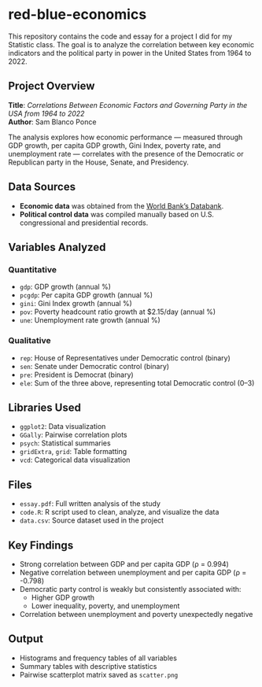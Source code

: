 # red-blue-economics
This repository contains the code and essay for a project I did for my Statistic class. The goal is to analyze the correlation between key economic indicators and the political party in power in the United States from 1964 to 2022.

## Project Overview

**Title**: *Correlations Between Economic Factors and Governing Party in the USA from 1964 to 2022*  
**Author**: Sam Blanco Ponce

The analysis explores how economic performance — measured through GDP growth, per capita GDP growth, Gini Index, poverty rate, and unemployment rate — correlates with the presence of the Democratic or Republican party in the House, Senate, and Presidency.

## Data Sources

- **Economic data** was obtained from the [World Bank’s Databank](https://databank.worldbank.org/reports.aspx?source=2&series=).
- **Political control data** was compiled manually based on U.S. congressional and presidential records.

## Variables Analyzed

### Quantitative
- `gdp`: GDP growth (annual %)
- `pcgdp`: Per capita GDP growth (annual %)
- `gini`: Gini Index growth (annual %)
- `pov`: Poverty headcount ratio growth at $2.15/day (annual %)
- `une`: Unemployment rate growth (annual %)

### Qualitative
- `rep`: House of Representatives under Democratic control (binary)
- `sen`: Senate under Democratic control (binary)
- `pre`: President is Democrat (binary)
- `ele`: Sum of the three above, representing total Democratic control (0–3)

## Libraries Used

- `ggplot2`: Data visualization
- `GGally`: Pairwise correlation plots
- `psych`: Statistical summaries
- `gridExtra`, `grid`: Table formatting
- `vcd`: Categorical data visualization

## Files

- `essay.pdf`: Full written analysis of the study
- `code.R`: R script used to clean, analyze, and visualize the data
- `data.csv`: Source dataset used in the project

## Key Findings

- Strong correlation between GDP and per capita GDP (ρ = 0.994)
- Negative correlation between unemployment and per capita GDP (ρ = -0.798)
- Democratic party control is weakly but consistently associated with:
  - Higher GDP growth
  - Lower inequality, poverty, and unemployment
- Correlation between unemployment and poverty unexpectedly negative

## Output

- Histograms and frequency tables of all variables
- Summary tables with descriptive statistics
- Pairwise scatterplot matrix saved as `scatter.png`
